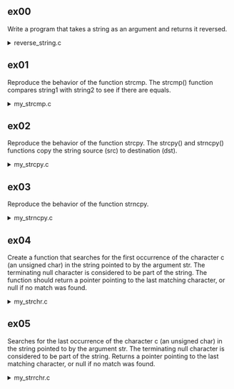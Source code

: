 ## ex00

Write a program that takes a string as an argument and returns it reversed.

<details>
  <summary>reverse_string.c</summary>

```c
#include <stdio.h>
#include <string.h>

// Function to reverse a string in-place
char* reverse_string(char* str) {
    int length = strlen(str);
    int start = 0;          // Index of the first character
    int end = length - 1;   // Index of the last character

    // Iterate until the start index crosses the end index
    while (start < end) {
        // Swap characters at start and end indices
        char temp = str[start];
        str[start] = str[end];
        str[end] = temp;

        // Move indices towards each other for the next iteration
        start++;
        end--;
    }

    // Return the reversed string
    return str;
}
```

</details>

## ex01

Reproduce the behavior of the function strcmp.
The strcmp() function compares string1 with string2 to see if there are equals.

<details>

  <summary>my_strcmp.c</summary>

```c

#include <stdio.h>

// Define a function called my_strcmp that takes two char pointers as parameters.
int my_strcmp(char* str1, char* str2) {
    // Iterate through the strings while both are not at the end ('\0').
    while (*str1 != '\0' && *str2 != '\0') {
        // Compare the characters at the current positions in both strings.
        if (*str1 != *str2) {
            // If the characters are different, return the difference between their ASCII values.
            // This will indicate whether str1 comes before or after str2 in lexicographic order.
            return (*str1 - *str2);
        }
        // Move to the next character in each string.
        str1++;
        str2++;
    }

    // If both strings are completely equal, they have the same characters in the same order.
    if (*str1 == *str2) {
        // Return 0 to indicate equality.
        return 0;
    }

    // If one string is longer than the other, return the difference in lengths.
    return (*str1 - *str2);
}

int main()
```

</details>

## ex02

Reproduce the behavior of the function strcpy.
The strcpy() and strncpy() functions copy the string source (src) to destination (dst).

<details>
  <summary>my_strcpy.c</summary>

```c
#include <stdio.h>

char* my_strcpy(char* dst, const char* src) {
    // Copy each character from src to dst until the null terminator is reached.
    while (*src != '\0') {
        *dst = *src; // Copy the character
        dst++;      // Move to the next position in dst
        src++;      // Move to the next character in src
    }

    // Add the null terminator to the end of the copied string.
    *dst = '\0';

    // Return the destination string.
    return dst;
}

int main() {
    char dst[100] = {0};
    char *src = "Hello";

    printf("my_strcpy -> %s\n", my_strcpy(dst, src));

    return 0;
}

```

</details>

## ex03

Reproduce the behavior of the function strncpy.

<details>
  <summary>my_strncpy.c</summary>

```c
#include <stdio.h>

char* my_strncpy(char* dst, const char* src, int n) {
    int i;
    // Copy each character from src to dst up to n characters or until the null terminator is reached.
    for (i = 0; i < n && *src != '\0'; i++) {
        *dst = *src; // Copy the character
        dst++;      // Move to the next position in dst
        src++;      // Move to the next character in src
    }

    // Fill any remaining positions in dst with null characters if n is not reached.
    for (; i < n; i++) {
        *dst = '\0';
        dst++;
    }

    // Return the destination string.
    return dst;
}

int main() {
    char dst[10] = {0};
    char *src = "Hello";
    int n = 3;

    printf("my_strncpy -> %s\n", my_strncpy(dst, src, n));

    return 0;
}


```

</details>

## ex04

Create a function that searches for the first occurrence of the character c (an unsigned char) in the string pointed to by the argument str. The terminating null character is considered to be part of the string. The function should return a pointer pointing to the last matching character, or null if no match was found.

<details>
  <summary>my_strchr.c</summary>

```c
// Include the standard I/O library for input/output functions
#include <stdio.h>

// Define a function named my_strchr that takes a pointer to a character (string) and a character as parameters
char* my_strchr(char* str, char c) {
    // Declare a pointer named lastMatch and initialize it to NULL
    char* lastMatch = NULL;

    // Start a loop that continues until the end of the string ('\0') is reached
    while (*str != '\0') {
        // Check if the current character is equal to the specified character
        if (*str == c) {
            // If there's a match, assign the current pointer to lastMatch
            lastMatch = str;
            // Exit the loop, as the first match has been found
            break;
        }
        // Move the pointer to the next character in the string
        str++;
    }

    // Return the pointer to the last matching character (or NULL if no match was found)
    return lastMatch;
}

// Define the main function
int main() {
    // Declare a character array named str and initialize it with "abc"
    char str[] = "abc";
    // Declare a character named c and initialize it with 'd'
    char c = 'd';
    // Declare a pointer to a character named result and call the my_strchr function with str and c as arguments
    char* result = my_strchr(str, c);

    // Print the provided input, expected outputs, and actual outputs
    printf("Input: \"%s\"\n", str);
    printf("Expected Output: \n");
    printf("Expected Return Value: NULL\n");
    printf("Output: \n");
    printf("Return Value: %p\n", (void*)result);

    // Return 0 to indicate successful completion of the program
    return 0;
}

```

</details>

## ex05

Searches for the last occurrence of the character c (an unsigned char) in the string pointed to by the argument str. The terminating null character is considered to be part of the string. Returns a pointer pointing to the last matching character, or null if no match was found.

<details>
  <summary>my_strrchr.c</summary>

```c
#include <stdio.h>

// Function to search for the last occurrence of a character in a string
char* my_strrchr(char* str, char c) {
    char* lastMatch = NULL;

    // Iterate through the string until the end is reached
    while (*str != '\0') {
        // Check if the current character matches the specified character
        if (*str == c) {
            lastMatch = str;
        }
        // Move to the next character in the string
        str++;
    }

    // Return the pointer to the last matching character (or NULL if no match was found)
    return lastMatch;
}

// Main function to test the my_strrchr function
int main() {
    char str[] = "abcabc";
    char c = 'b';
    char* result = my_strrchr(str, c);

    printf("Input: \"%s\"\n", str);
    printf("Character to find: '%c'\n", c);

    // Check if a matching character was found
    if (result != NULL) {
        printf("Last Matching Character: '%c'\n", *result);
    } else {
        printf("No Matching Character Found\n");
    }

    return 0;
}
```

</details>

